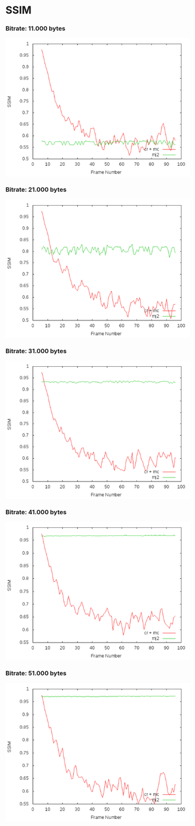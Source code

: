 SSIM
====

### Bitrate: 11.000 bytes

![](../assets/ssim_11000.png)

### Bitrate: 21.000 bytes

![](../assets/ssim_21000.png)

### Bitrate: 31.000 bytes

![](../assets/ssim_31000.png)

### Bitrate: 41.000 bytes

![](../assets/ssim_41000.png)

### Bitrate: 51.000 bytes

![](../assets/ssim_51000.png)
